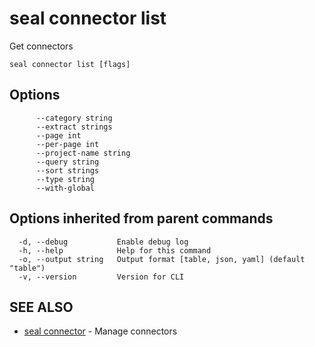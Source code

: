 # seal connector list

Get connectors

```
seal connector list [flags]
```

## Options

```
      --category string       
      --extract strings       
      --page int              
      --per-page int          
      --project-name string   
      --query string          
      --sort strings          
      --type string           
      --with-global           
```

## Options inherited from parent commands

```
  -d, --debug           Enable debug log
  -h, --help            Help for this command
  -o, --output string   Output format [table, json, yaml] (default "table")
  -v, --version         Version for CLI
```

## SEE ALSO

* [seal connector](seal_connector)	 - Manage connectors

